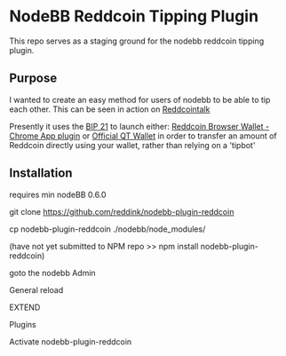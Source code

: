 # NodeBB Reddcoin Tipping Plugin 

This repo serves as a staging ground for the nodebb reddcoin tipping plugin.

## Purpose

I wanted to create an easy method for users of nodebb to be able to tip each other.
This can be seen in action on [Reddcointalk](https://www.reddcointalk.org/)

Presently it uses the [BIP 21](https://github.com/bitcoin/bips/blob/master/bip-0021.mediawiki) to launch either:
[Reddcoin Browser Wallet - Chrome App plugin](https://chrome.google.com/webstore/detail/reddcoin-browser-wallet-b/alaadmjkbkmkhgdefdfeogneooblledf)
or
[Official QT Wallet](https://wallet.reddcoin.com/)
in order to transfer an amount of Reddcoin directly using your wallet, rather than relying on a 'tipbot'


## Installation

requires min nodeBB 0.6.0

git clone https://github.com/reddink/nodebb-plugin-reddcoin

cp nodebb-plugin-reddcoin ./nodebb/node_modules/

(have not yet submitted to NPM repo >> npm install nodebb-plugin-reddcoin)

goto the nodebb Admin

General reload

EXTEND

Plugins

Activate nodebb-plugin-reddcoin

